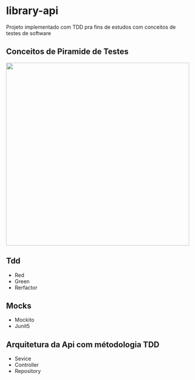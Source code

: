 # library-api
Projeto implementado com TDD pra fins de estudos com conceitos de testes de software

## Conceitos de Piramide de Testes 
<img src="https://eximia.co/wp-content/uploads/sites/2/2020/05/Test-Pyramid-Eximia-1024x765.png" width="500px">

## Tdd
 - Red
 - Green
 - Rerfactor
 
## Mocks
 - Mockito
 - Junit5
 
## Arquitetura da Api com métodologia TDD
- Sevice
- Controller
- Repository
